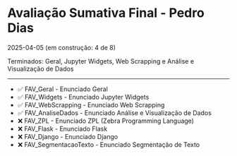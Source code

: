 # Avaliação Sumativa Final - Pedro Dias
2025-04-05 (em construção: 4 de 8)

Terminados: Geral, Jupyter Widgets, Web Scrapping e Análise e Visualização de Dados

***

* ✅ FAV_Geral        - Enunciado Geral
* ✅ FAV_Widgets      - Enunciado Jupyter Widgets
* ✅ FAV_WebScrapping - Enunciado Web Scrapping
* ✅ FAV_AnaliseDados - Enunciado Análise e Visualização de Dados
* ❌ FAV_ZPL          - Enunciado ZPL (Zebra Programming Language)
* ❌ FAV_Flask        - Enunciado Flask
* ❌ FAV_Django       - Enunciado Django
* ❌ FAV_SegmentacaoTexto - Enunciado Segmentação de Texto
